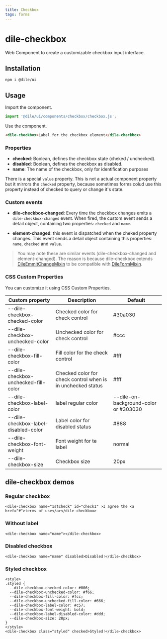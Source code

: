 ```yaml
---
title: Checkbox
tags: forms
---
```


# dile-checkbox

Web Component to create a customizable checkbox input interface.

## Installation

```bash
npm i @dile/ui
```

## Usage

Import the component.

```javascript
import '@dile/ui/components/checkbox/checkbox.js';
```

Use the component.

```html
<dile-checkbox>Label for the checkbox element</dile-checkbox>
```

### Properties

- **checked**: Boolean, defines the checkbox state (cheked / unchecked).
- **disabled**: Boolean, defines the checkbox as disabled.
- **name**: The name of the checkbox, only for identification purposes

There is a special ```value``` property. This is not a actual component property but it mirrors the ```checked``` property, because sometimes forms colud use this property instead of checked to query or change it's state.

### Custom events

- **dile-checkbox-changed**: Every time the checkbox changes emits a ```dile-checkbox-changed``` event. When fired, the custom event sends a detail object, containing two properties: ```checked``` and ```name```.

- **element-changed**: this event is dispatched when the cheked property changes. This event sends a detail object containing this properties: ```name```, ```checked``` and ```value```.

> You may note these are similar events (dile-checkbox-changed and element-changed). The reason is because dile-checkbox extends [DileEmmitChangeMixin](/mixins/dile-emmit-change-mixin) to be compatible with [DileFormMixin](/mixins/dile-form-mixin).

### CSS Custom Properties

You can customize it using CSS Custom Properties.

Custom property | Description | Default
----------------|-------------|---------
--dile-checkbox-checked-color | Checked color for check control | #30a030
--dile-checkbox-unchecked-color | Unchecked color for check control | #ccc
--dile-checkbox-fill-color | Fill color for the check control | #fff
--dile-checkbox-unchecked-fill-color | Checked color for check control when is in unchecked status| #fff
--dile-checkbox-label-color | label regular color | --dile-on-background-color or #303030
--dile-checkbox-label-disabled-color | Label color for disabled status | #888
--dile-checkbox-font-weight | Font weight for te label | normal
--dile-checkbox-size | Checkbox size | 20px

## dile-checkbox demos

### Regular checkbox

```html:preview
<dile-checkbox name="1stcheck" id="check1" >I agree the <a href="#">terms of use</a></dile-checkbox>
```

### Without label

```html:preview
<dile-checkbox name="name"></dile-checkbox>
```

### Disabled checkbox

```html:preview
<dile-checkbox name="name" disabled>Disabled!</dile-checkbox>
```

### Styled checkbox

```html:preview
<style>
.styled {
  --dile-checkbox-checked-color: #006;
  --dile-checkbox-unchecked-color: #f66;
  --dile-checkbox-fill-color: #fcc;
  --dile-checkbox-unchecked-fill-color: #666;
  --dile-checkbox-label-color: #c57;
  --dile-checkbox-font-weight: bold;
  --dile-checkbox-label-disabled-color: #ddd;
  --dile-checkbox-size: 28px;
}
</style>
<dile-checkbox class="styled" checked>Styled!</dile-checkbox>
```


